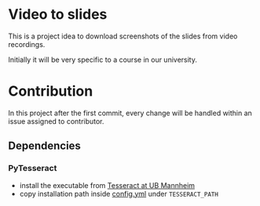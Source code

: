 # Video to slides

This is a project idea to download screenshots of the slides from video recordings.

Initially it will be very specific to a course in our university.

# Contribution

In this project after the first commit, every change will be handled within an issue assigned to contributor.


## Dependencies

### PyTesseract
- install the executable from [Tesseract at UB Mannheim](https://github.com/UB-Mannheim/tesseract/wiki)
- copy installation path inside [config.yml](./config/config.yml) under `TESSERACT_PATH`